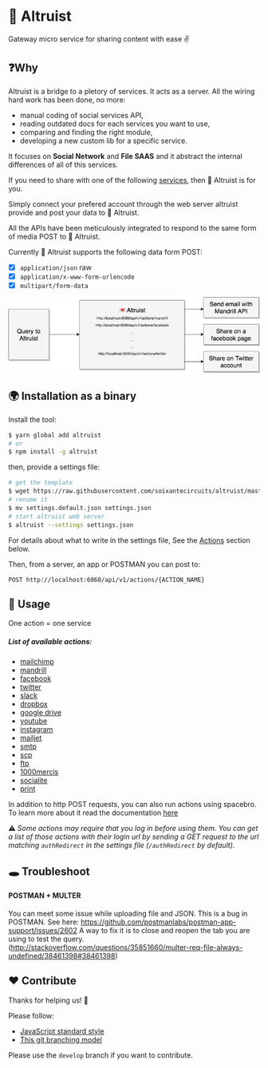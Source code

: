 # 💌 Altruist

Gateway micro service for sharing content with ease ✌️

## ❓Why

Altruist is a bridge to a pletory of services. It acts as a server. All the wiring hard work has been done, no more:
  - manual coding of social services API,
  - reading outdated docs for each services you want to use,
  - comparing and finding the right module,
  - developing a new custom lib for a specific service.

It focuses on **Social Network** and **File SAAS** and it abstract the internal differences of all of this services.

If you need to share with one of the following [services](#list-of-available-actions), then 💌 Altruist is for you.

Simply connect your prefered account through the web server altruist provide and post your data to 💌 Altruist.

All the APIs have been meticulously integrated to respond to the same form of media POST to 💌 Altruist.

Currently 💌 Altruist supports the following data form POST:

* [x] `application/json` raw
* [x] `application/x-www-form-urlencode`
* [x] `multipart/form-data`

![image](./altruist-diagram.png)

## 🌍 Installation as a binary

Install the tool:

```sh
$ yarn global add altruist
# or
$ npm install -g altruist
```

then, provide a settings file:

```sh
# get the template
$ wget https://raw.githubusercontent.com/soixantecircuits/altruist/master/settings/settings.default.json
# rename it
$ mv settings.default.json settings.json
# start altruist web server
$ altruist --settings settings.json
```

For details about what to write in the settings file, See the [Actions](#list-of-available-actions) section below.

Then, from a server, an app or POSTMAN you can post to:

```
POST http://localhost:6060/api/v1/actions/{ACTION_NAME}
```

## 👋 Usage

One action = one service

##### List of available actions:

* [mailchimp](/docs/mailchimp.md)
* [mandrill](/docs/mandrill.md)
* [facebook](/docs/facebook.md)
* [twitter](/docs/twitter.md)
* [slack](/docs/slack.md)
* [dropbox](/docs/dropbox.md)
* [google drive](/docs/googledrive.md)
* [youtube](/docs/youtube.md)
* [instagram](/docs/instagram.md)
* [mailjet](/docs/mailjet.md)
* [smtp](/docs/smtp.md)
* [scp](/docs/scp.md)
* [ftp](/docs/ftp.md)
* [1000mercis](/docs/1000mercis.md)
* [socialite](/docs/socialite.md)
* [print](/docs/print.md)

In addition to http POST requests, you can also run actions using spacebro. To learn more about it read the documentation [here](docs/spacebroRequest.md)

⚠️  *Some actions may require that you log in before using them. You can get a list of those actions with their login url by sending a GET request to the url matching `authRedirect` in the settings file (`/authRedirect` by default).*

## 🕳 Troubleshoot

#### POSTMAN + MULTER
You can meet some issue while uploading file and JSON. This is a bug in POSTMAN. See here:
https://github.com/postmanlabs/postman-app-support/issues/2602
A way to fix it is to close and reopen the tab you are using to test the query. (http://stackoverflow.com/questions/35851660/multer-req-file-always-undefined/38461398#38461398)

## ❤️ Contribute

Thanks for helping us! 👏

Please follow:

* [JavaScript standard style](http://standardjs.com/)
* [This git branching model](http://nvie.com/posts/a-successful-git-branching-model/)

Please use the `develop` branch if you want to contribute.
